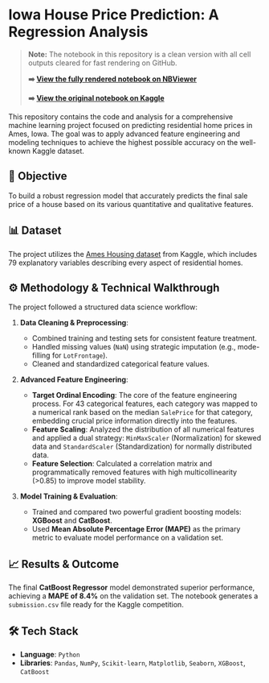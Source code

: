 # Iowa House Price Prediction: A Regression Analysis

> **Note:** The notebook in this repository is a clean version with all cell outputs cleared for fast rendering on GitHub.
>
> **➡️ [View the fully rendered notebook on NBViewer](https://nbviewer.org/github/shahrosek/iowa-house-price-prediction-model/blob/main/house-price-prediction-eda-and-feature-engineering.ipynb)**
>
> **➡️ [View the original notebook on Kaggle](https://www.kaggle.com/code/shahrosek/house-price-prediction-eda-and-feature-engineering/notebook)**

This repository contains the code and analysis for a comprehensive machine learning project focused on predicting residential home prices in Ames, Iowa. The goal was to apply advanced feature engineering and modeling techniques to achieve the highest possible accuracy on the well-known Kaggle dataset.

## 🎯 Objective
To build a robust regression model that accurately predicts the final sale price of a house based on its various quantitative and qualitative features.

## 📊 Dataset
The project utilizes the [Ames Housing dataset](https://www.kaggle.com/c/house-prices-advanced-regression-techniques) from Kaggle, which includes 79 explanatory variables describing every aspect of residential homes.

## ⚙️ Methodology & Technical Walkthrough
The project followed a structured data science workflow:

1.  **Data Cleaning & Preprocessing**:
    * Combined training and testing sets for consistent feature treatment.
    * Handled missing values (`NaN`) using strategic imputation (e.g., mode-filling for `LotFrontage`).
    * Cleaned and standardized categorical feature values.

2.  **Advanced Feature Engineering**:
    * **Target Ordinal Encoding**: The core of the feature engineering process. For 43 categorical features, each category was mapped to a numerical rank based on the median `SalePrice` for that category, embedding crucial price information directly into the features.
    * **Feature Scaling**: Analyzed the distribution of all numerical features and applied a dual strategy: `MinMaxScaler` (Normalization) for skewed data and `StandardScaler` (Standardization) for normally distributed data.
    * **Feature Selection**: Calculated a correlation matrix and programmatically removed features with high multicollinearity (>0.85) to improve model stability.

3.  **Model Training & Evaluation**:
    * Trained and compared two powerful gradient boosting models: **XGBoost** and **CatBoost**.
    * Used **Mean Absolute Percentage Error (MAPE)** as the primary metric to evaluate model performance on a validation set.

## 📈 Results & Outcome
The final **CatBoost Regressor** model demonstrated superior performance, achieving a **MAPE of 8.4%** on the validation set. The notebook generates a `submission.csv` file ready for the Kaggle competition.

## 🛠️ Tech Stack
* **Language**: `Python`
* **Libraries**: `Pandas`, `NumPy`, `Scikit-learn`, `Matplotlib`, `Seaborn`, `XGBoost`, `CatBoost`
